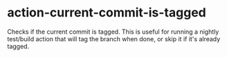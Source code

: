# action-current-commit-is-tagged

Checks if the current commit is tagged. This is useful for running a nightly
test/build action that will tag the branch when done, or skip it if it's already tagged.

